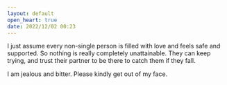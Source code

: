 ```yaml
---
layout: default
open_heart: true
date: 2022/12/02 00:23
---
```


I just assume every non-single person is filled with love and feels safe and supported. So nothing is really completely unattainable. They can keep trying, and trust their partner to be there to catch them if they fall.

I am jealous and bitter. Please kindly get out of my face.
